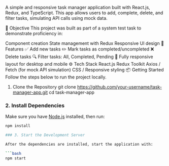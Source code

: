 A simple and responsive task manager application built with React.js, Redux, and TypeScript. This app allows users to add, complete, delete, and filter tasks, simulating API calls using mock data.

🎯 Objective
This project was built as part of a system test task to demonstrate proficiency in:

Component creation
State management with Redux
Responsive UI design
🚀 Features
✅ Add new tasks
✏️ Mark tasks as completed/uncompleted
❌ Delete tasks
🔍 Filter tasks: All, Completed, Pending
📱 Fully responsive layout for desktop and mobile
⚙️ Tech Stack
React.js
Redux Toolkit
Axios / Fetch (for mock API simulation)
CSS / Responsive styling
📦 Getting Started
Follow the steps below to run the project locally.

1. Clone the Repository
git clone https://github.com/your-username/task-manager-app.git
cd task-manager-app

### 2. Install Dependencies

Make sure you have [Node.js](https://nodejs.org/) installed, then run:

```bash
npm install

### 3. Start the Development Server

After the dependencies are installed, start the application with:

```bash
npm start

